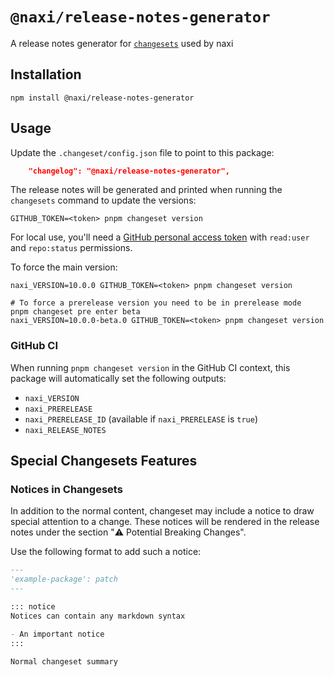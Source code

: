 # `@naxi/release-notes-generator`

A release notes generator for [`changesets`](https://github.com/changesets/changesets) used by naxi

## Installation

```shell
npm install @naxi/release-notes-generator
```

## Usage

Update the `.changeset/config.json` file to point to this package:

```json
	"changelog": "@naxi/release-notes-generator",
```

The release notes will be generated and printed when running the `changesets` command to update the versions:

```shell
GITHUB_TOKEN=<token> pnpm changeset version
```

For local use, you'll need a
[GitHub personal access token](https://docs.github.com/en/authentication/keeping-your-account-and-data-secure/creating-a-personal-access-token)
with `read:user` and `repo:status` permissions.

To force the main version:

```shell
naxi_VERSION=10.0.0 GITHUB_TOKEN=<token> pnpm changeset version

# To force a prerelease version you need to be in prerelease mode
pnpm changeset pre enter beta
naxi_VERSION=10.0.0-beta.0 GITHUB_TOKEN=<token> pnpm changeset version
```

### GitHub CI

When running `pnpm changeset version` in the GitHub CI context, this package will automatically set the following
outputs:

- `naxi_VERSION`
- `naxi_PRERELEASE`
- `naxi_PRERELEASE_ID` (available if `naxi_PRERELEASE` is `true`)
- `naxi_RELEASE_NOTES`

## Special Changesets Features

### Notices in Changesets

In addition to the normal content, changeset may include a notice to draw special attention to a change. These notices
will be rendered in the release notes under the section "⚠️ Potential Breaking Changes".

Use the following format to add such a notice:

<!-- prettier-ignore -->
```md
---
'example-package': patch
---

::: notice
Notices can contain any markdown syntax

- An important notice
:::

Normal changeset summary
```
